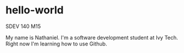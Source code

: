 # hello-world
SDEV 140 M15

My name is Nathaniel. I'm a software development student at Ivy Tech. Right now I'm learning how to use Github.
